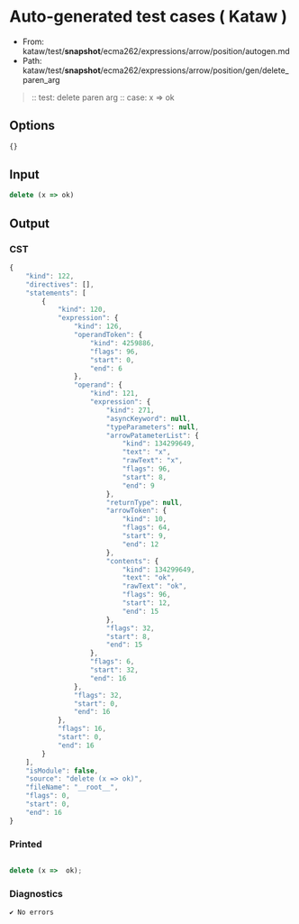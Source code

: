 # Auto-generated test cases ( Kataw )
- From: kataw/test/__snapshot__/ecma262/expressions/arrow/position/autogen.md
- Path: kataw/test/__snapshot__/ecma262/expressions/arrow/position/gen/delete_paren_arg
> :: test: delete paren arg
> :: case: x => ok
## Options

`````js
{}
`````
## Input

`````js
delete (x => ok)
`````
## Output

### CST

```javascript
{
    "kind": 122,
    "directives": [],
    "statements": [
        {
            "kind": 120,
            "expression": {
                "kind": 126,
                "operandToken": {
                    "kind": 4259886,
                    "flags": 96,
                    "start": 0,
                    "end": 6
                },
                "operand": {
                    "kind": 121,
                    "expression": {
                        "kind": 271,
                        "asyncKeyword": null,
                        "typeParameters": null,
                        "arrowPatameterList": {
                            "kind": 134299649,
                            "text": "x",
                            "rawText": "x",
                            "flags": 96,
                            "start": 8,
                            "end": 9
                        },
                        "returnType": null,
                        "arrowToken": {
                            "kind": 10,
                            "flags": 64,
                            "start": 9,
                            "end": 12
                        },
                        "contents": {
                            "kind": 134299649,
                            "text": "ok",
                            "rawText": "ok",
                            "flags": 96,
                            "start": 12,
                            "end": 15
                        },
                        "flags": 32,
                        "start": 8,
                        "end": 15
                    },
                    "flags": 6,
                    "start": 32,
                    "end": 16
                },
                "flags": 32,
                "start": 0,
                "end": 16
            },
            "flags": 16,
            "start": 0,
            "end": 16
        }
    ],
    "isModule": false,
    "source": "delete (x => ok)",
    "fileName": "__root__",
    "flags": 0,
    "start": 0,
    "end": 16
}
```

### Printed

```javascript

delete (x =>  ok);
```

### Diagnostics

```javascript
✔ No errors
```

